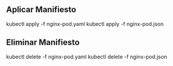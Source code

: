 ## Aplicar Manifiesto

kubectl apply -f nginx-pod.yaml
kubectl apply -f nginx-pod.json

## Eliminar Manifiesto

kubectl delete -f nginx-pod.yaml
kubectl delete -f nginx-pod.json